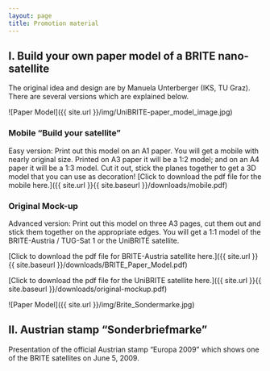 ```yaml
---
layout: page
title: Promotion material
---
```

## I. Build your own paper model of a BRITE nano-satellite
The original idea and design are by Manuela Unterberger (IKS, TU Graz). There are several versions which are explained below.

![Paper Model]({{ site.url }}/img/UniBRITE-paper_model_image.jpg)

### Mobile “Build your satellite”

Easy version: Print out this model on an A1 paper. You will get a mobile with nearly original size. Printed on A3 paper it will be a 1:2 model; and on an A4 paper it will be a 1:3 model. Cut it out, stick the planes together to get a 3D model that you can use as decoration!
[Click to download the pdf file for the mobile here.]({{ site.url }}{{ site.baseurl }}/downloads/mobile.pdf)

### Original Mock-up

Advanced version: Print out this model on three A3 pages, cut them out and stick them together on the appropriate edges. You will get a 1:1 model of the BRITE-Austria / TUG-Sat 1 or the UniBRITE satellite.

[Click to download the pdf file for BRITE-Austria satellite here.]({{ site.url }}{{ site.baseurl }}/downloads/BRITE_Paper_Model.pdf)

[Click to download the pdf file for the UniBRITE satellite here.]({{ site.url }}{{ site.baseurl }}/downloads/original-mockup.pdf)


![Paper Model]({{ site.url }}/img/Brite_Sondermarke.jpg)

## II. Austrian stamp “Sonderbriefmarke”
Presentation of the official Austrian stamp “Europa 2009” which shows one of the BRITE satellites on June 5, 2009.